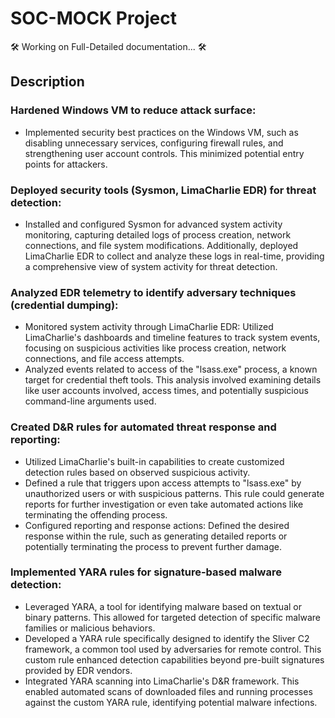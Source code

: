 # SOC-MOCK Project
🛠️ Working on Full-Detailed documentation... 🛠️
<br>
## Description
### Hardened Windows VM to reduce attack surface: 
- Implemented security best practices on the Windows VM, such as disabling unnecessary services, configuring firewall rules, and strengthening user account controls. This minimized potential entry points for attackers.
### Deployed security tools (Sysmon, LimaCharlie EDR) for threat detection: 
- Installed and configured Sysmon for advanced system activity monitoring, capturing detailed logs of process creation, network connections, and file system modifications. Additionally, deployed LimaCharlie EDR to collect and analyze these logs in real-time, providing a comprehensive view of system activity for threat detection.

### Analyzed EDR telemetry to identify adversary techniques (credential dumping): 
- Monitored system activity through LimaCharlie EDR: Utilized LimaCharlie's dashboards and timeline features to track system events, focusing on suspicious activities like process creation, network connections, and file access attempts.
- Analyzed events related to access of the "lsass.exe" process, a known target for credential theft tools. This analysis involved examining details like user accounts involved, access times, and potentially suspicious command-line arguments used.
### Created D&R rules for automated threat response and reporting:
- Utilized LimaCharlie's built-in capabilities to create customized detection rules based on observed suspicious activity.
- Defined a rule that triggers upon access attempts to "lsass.exe" by unauthorized users or with suspicious patterns. This rule could generate reports for further investigation or even take automated actions like terminating the offending process.
- Configured reporting and response actions: Defined the desired response within the rule, such as generating detailed reports or potentially terminating the process to prevent further damage.

### Implemented YARA rules for signature-based malware detection:
- Leveraged YARA, a tool for identifying malware based on textual or binary patterns. This allowed for targeted detection of specific malware families or malicious behaviors.
- Developed a YARA rule specifically designed to identify the Sliver C2 framework, a common tool used by adversaries for remote control. This custom rule enhanced detection capabilities beyond pre-built signatures provided by EDR vendors.
- Integrated YARA scanning into LimaCharlie's D&R framework. This enabled automated scans of downloaded files and running processes against the custom YARA rule, identifying potential malware infections.

